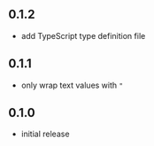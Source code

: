 ## 0.1.2
  * add TypeScript type definition file

## 0.1.1
  * only wrap text values with `"`

## 0.1.0
  * initial release
